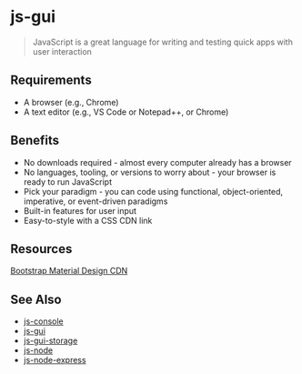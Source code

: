 # js-gui

> JavaScript is a great language for writing and testing quick apps with user interaction

## Requirements

- A browser (e.g., Chrome)
- A text editor (e.g., VS Code or Notepad++, or Chrome)

## Benefits

- No downloads required - almost every computer already has a browser
- No languages, tooling, or versions to worry about - your browser is ready to run JavaScript
- Pick your paradigm - you can code using functional, object-oriented, imperative, or event-driven paradigms
- Built-in features for user input
- Easy-to-style with a CSS CDN link

## Resources

[Bootstrap Material Design CDN](https://mdbootstrap.com/md-bootstrap-cdn/)

## See Also

- [js-console](https://github.com/profcase/js-console)
- [js-gui](https://github.com/profcase/js-gui)
- [js-gui-storage](https://github.com/profcase/js-gui-storage)
- [js-node](https://github.com/profcase/js-node)
- [js-node-express](https://github.com/profcase/js-node-express)
